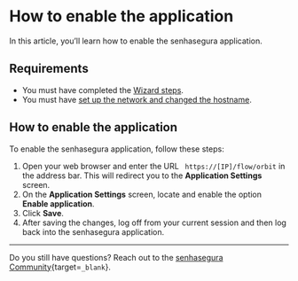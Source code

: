 # How to enable the application

In this article, you’ll learn how to enable the senhasegura application.

## Requirements

* You must have completed the [Wizard steps](/v3-33/docs/orbit-web-how-to-use-the-wizard). 
* You must have [set up the network and changed the hostname](/v3-33/docs/installation-how-to-set-up-the-network-and-change-the-hostname).

## How to enable the application

To enable the senhasegura application, follow these steps:

1. Open your web browser and enter the URL ` https://[IP]/flow/orbit` in the address bar. This will redirect you to the **Application Settings** screen.
2. On the **Application Settings** screen, locate and enable the option **Enable application**.
3. Click **Save**. 
4. After saving the changes, log off from your current session and then log back into the senhasegura application.


* * *


Do you still have questions? Reach out to the [senhasegura Community](https://community.senhasegura.io/){target=`_blank`}.
